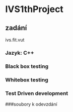 # IVS1thProject
## zadání
ivs.fit.vut
### Jazyk: C++
### Black box testing
### Whitebox testing
### Test Driven development

###soubory k odevzdání
